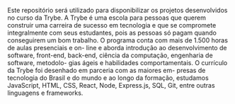 Este repositório será utilizado para disponibilizar os projetos desenvolvidos no curso da Trybe.
A Trybe é uma escola para pessoas que querem construir uma carreira de sucesso em tecnologia e que se compromete integralmente com seus estudantes, pois as pessoas só pagam quando conseguirem um bom trabalho. O programa conta com mais de 1.500 horas de aulas presenciais e on- line e aborda introdução ao desenvolvimento de software, front-end, back-end, ciência da computação, engenharia de software, metodolo- gias ágeis e habilidades comportamentais. O currículo da Trybe foi desenhado em parceria com as maiores em- presas de tecnologia do Brasil e do mundo e ao longo da formação, estudamos JavaScript, HTML, CSS, React, Node, Express.js, SQL, Git, entre outras linguagens e frameworks.
